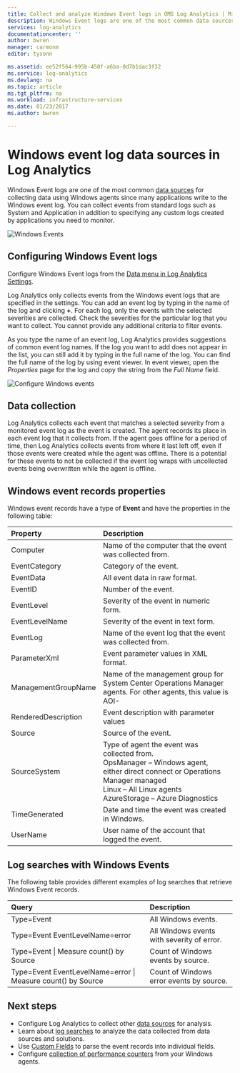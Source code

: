 ```yaml
---
title: Collect and analyze Windows Event logs in OMS Log Analytics | Microsoft Docs
description: Windows Event logs are one of the most common data sources used by Log Analytics.  This article describes how to configure collection of Windows Event logs and details of the records they create in the OMS repository.
services: log-analytics
documentationcenter: ''
author: bwren
manager: carmonm
editor: tysonn

ms.assetid: ee52f564-995b-450f-a6ba-0d7b1dac3f32
ms.service: log-analytics
ms.devlang: na
ms.topic: article
ms.tgt_pltfrm: na
ms.workload: infrastructure-services
ms.date: 01/23/2017
ms.author: bwren

---
```

# Windows event log data sources in Log Analytics
Windows Event logs are one of the most common [data sources](log-analytics-data-sources.md) for collecting data using Windows agents since many applications write to the Windows event log.  You can collect events from standard logs such as System and Application in addition to specifying any custom logs created by applications you need to monitor.

![Windows Events](media/log-analytics-data-sources-windows-events/overview.png)     

## Configuring Windows Event logs
Configure Windows Event logs from the [Data menu in Log Analytics Settings](log-analytics-data-sources.md#configuring-data-sources).

Log Analytics only collects events from the Windows event logs that are specified in the settings.  You can add an event log by typing in the name of the log and clicking **+**.  For each log, only the events with the selected severities are collected.  Check the severities for the particular log that you want to collect.  You cannot provide any additional criteria to filter events.

As you type the name of an event log, Log Analytics provides suggestions of common event log names. If the log you want to add does not appear in the list, you can still add it by typing in the full name of the log. You can find the full name of the log by using event viewer. In event viewer, open the *Properties* page for the log and copy the string from the *Full Name* field.

![Configure Windows events](media/log-analytics-data-sources-windows-events/configure.png)

## Data collection
Log Analytics collects each event that matches a selected severity from a monitored event log as the event is created.  The agent records its place in each event log that it collects from.  If the agent goes offline for a period of time, then Log Analytics collects events from where it last left off, even if those events were created while the agent was offline.  There is a potential for these events to not be collected if the event log wraps with uncollected events being overwritten while the agent is offline.



## Windows event records properties
Windows event records have a type of **Event** and have the properties in the following table:

| Property | Description |
|:--- |:--- |
| Computer |Name of the computer that the event was collected from. |
| EventCategory |Category of the event. |
| EventData |All event data in raw format. |
| EventID |Number of the event. |
| EventLevel |Severity of the event in numeric form. |
| EventLevelName |Severity of the event in text form. |
| EventLog |Name of the event log that the event was collected from. |
| ParameterXml |Event parameter values in XML format. |
| ManagementGroupName |Name of the management group for System Center Operations Manager agents.  For other agents, this value is AOI-<workspace ID> |
| RenderedDescription |Event description with parameter values |
| Source |Source of the event. |
| SourceSystem |Type of agent the event was collected from. <br> OpsManager – Windows agent, either direct connect or Operations Manager managed <br> Linux – All Linux agents  <br> AzureStorage – Azure Diagnostics |
| TimeGenerated |Date and time the event was created in Windows. |
| UserName |User name of the account that logged the event. |

## Log searches with Windows Events
The following table provides different examples of log searches that retrieve Windows Event records.

| Query | Description |
|:--- |:--- |
| Type=Event |All Windows events. |
| Type=Event EventLevelName=error |All Windows events with severity of error. |
| Type=Event &#124; Measure count() by Source |Count of Windows events by source. |
| Type=Event EventLevelName=error &#124; Measure count() by Source |Count of Windows error events by source. |

## Next steps
* Configure Log Analytics to collect other [data sources](log-analytics-data-sources.md) for analysis.
* Learn about [log searches](log-analytics-log-searches.md) to analyze the data collected from data sources and solutions.  
* Use [Custom Fields](log-analytics-custom-fields.md) to parse the event records into individual fields.
* Configure [collection of performance counters](log-analytics-data-sources-performance-counters.md) from your Windows agents.

